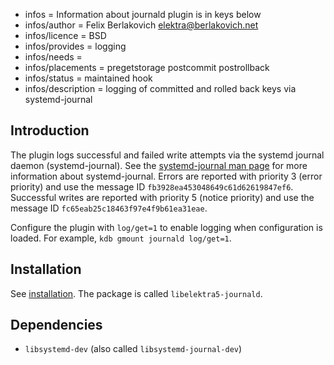 - infos = Information about journald plugin is in keys below
- infos/author = Felix Berlakovich <elektra@berlakovich.net>
- infos/licence = BSD
- infos/provides = logging
- infos/needs =
- infos/placements = pregetstorage postcommit postrollback
- infos/status = maintained hook
- infos/description = logging of committed and rolled back keys via systemd-journal

## Introduction

The plugin logs successful and failed write attempts via the systemd journal daemon (systemd-journal).
See the [systemd-journal man page](http://www.freedesktop.org/software/systemd/man/systemd-journald.service.html) for more information about systemd-journal.
Errors are reported with priority 3 (error priority) and use the message ID `fb3928ea453048649c61d62619847ef6`.
Successful writes are reported with priority 5 (notice priority) and use the message ID `fc65eab25c18463f97e4f9b61ea31eae`.

Configure the plugin with `log/get=1` to enable logging when configuration is
loaded. For example, `kdb gmount journald log/get=1`.

## Installation

See [installation](/doc/INSTALL.md).
The package is called `libelektra5-journald`.

## Dependencies

- `libsystemd-dev` (also called `libsystemd-journal-dev`)
